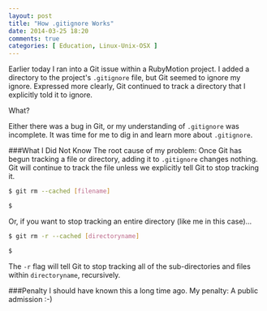 ```yaml
---
layout: post
title: "How .gitignore Works"
date: 2014-03-25 18:20
comments: true
categories: [ Education, Linux-Unix-OSX ]
---
```

Earlier today I ran into a Git issue within a RubyMotion project. I added a directory to the project's `.gitignore` file, but Git seemed to ignore my ignore. Expressed more clearly, Git continued to track a directory that I explicitly told it to ignore.

What?

Either there was a bug in Git, or my understanding of `.gitignore` was incomplete. It was time for me to dig in and learn more about `.gitignore`.
<!--more-->
###What I Did Not Know
The root cause of my problem: Once Git has begun tracking a file or directory, adding it to `.gitignore` changes nothing. Git will continue to track the file unless we explicitly tell Git to stop tracking it.

```bash
$ git rm --cached [filename]

$
```

Or, if you want to stop tracking an entire directory (like me in this case)...

```bash
$ git rm -r --cached [directoryname]

$
```

The `-r` flag will tell Git to stop tracking all of the sub-directories and files within `directoryname`, recursively.

###Penalty
I should have known this a long time ago. My penalty: A public admission :-) 

